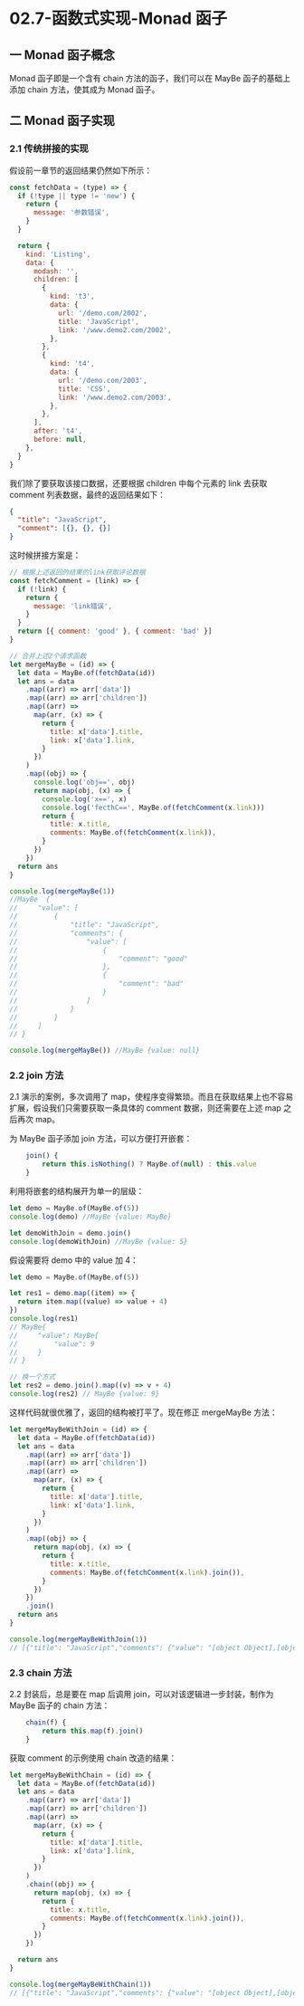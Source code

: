 # 02.7-函数式实现-Monad 函子

## 一 Monad 函子概念

Monad 函子即是一个含有 chain 方法的函子，我们可以在 MayBe 函子的基础上添加 chain 方法，使其成为 Monad 函子。

## 二 Monad 函子实现

### 2.1 传统拼接的实现

假设前一章节的返回结果仍然如下所示：

```js
const fetchData = (type) => {
  if (!type || type != 'new') {
    return {
      message: '参数错误',
    }
  }

  return {
    kind: 'Listing',
    data: {
      modash: '',
      children: [
        {
          kind: 't3',
          data: {
            url: '/demo.com/2002',
            title: 'JavaScript',
            link: '/www.demo2.com/2002',
          },
        },
        {
          kind: 't4',
          data: {
            url: '/demo.com/2003',
            title: 'CSS',
            link: '/www.demo2.com/2003',
          },
        },
      ],
      after: 't4',
      before: null,
    },
  }
}
```

我们除了要获取该接口数据，还要根据 children 中每个元素的 link 去获取 comment 列表数据，最终的返回结果如下：

```json
{
  "title": "JavaScript",
  "comment": [{}, {}, {}]
}
```

这时候拼接方案是：

```js
// 根据上述返回的结果的link获取评论数据
const fetchComment = (link) => {
  if (!link) {
    return {
      message: 'link错误',
    }
  }
  return [{ comment: 'good' }, { comment: 'bad' }]
}

// 合并上述2个请求函数
let mergeMayBe = (id) => {
  let data = MayBe.of(fetchData(id))
  let ans = data
    .map((arr) => arr['data'])
    .map((arr) => arr['children'])
    .map((arr) =>
      map(arr, (x) => {
        return {
          title: x['data'].title,
          link: x['data'].link,
        }
      })
    )
    .map((obj) => {
      console.log('obj==', obj)
      return map(obj, (x) => {
        console.log('x==', x)
        console.log('fecthC==', MayBe.of(fetchComment(x.link)))
        return {
          title: x.title,
          comments: MayBe.of(fetchComment(x.link)),
        }
      })
    })
  return ans
}

console.log(mergeMayBe(1))
//MayBe  {
//     "value": [
//         {
//             "title": "JavaScript",
//             "comments": {
//                 "value": [
//                     {
//                         "comment": "good"
//                     },
//                     {
//                         "comment": "bad"
//                     }
//                 ]
//             }
//         }
//     ]
// }

console.log(mergeMayBe()) //MayBe {value: null}
```

### 2.2 join 方法

2.1 演示的案例，多次调用了 map，使程序变得繁琐。而且在获取结果上也不容易扩展，假设我们只需要获取一条具体的 comment 数据，则还需要在上述 map 之后再次 map。

为 MayBe 函子添加 join 方法，可以方便打开嵌套：

```js
    join() {
        return this.isNothing() ? MayBe.of(null) : this.value
    }
```

利用将嵌套的结构展开为单一的层级：

```js
let demo = MayBe.of(MayBe.of(5))
console.log(demo) //MayBe {value: MayBe}

let demoWithJoin = demo.join()
console.log(demoWithJoin) //MayBe {value: 5}
```

假设需要将 demo 中的 value 加 4：

```js
let demo = MayBe.of(MayBe.of(5))

let res1 = demo.map((item) => {
  return item.map((value) => value + 4)
})
console.log(res1)
// MayBe{
//     "value": MayBe{
//         "value": 9
//     }
// }

// 换一个方式
let res2 = demo.join().map((v) => v + 4)
console.log(res2) // MayBe {value: 9}
```

这样代码就很优雅了，返回的结构被打平了。现在修正 mergeMayBe 方法：

```js
let mergeMayBeWithJoin = (id) => {
  let data = MayBe.of(fetchData(id))
  let ans = data
    .map((arr) => arr['data'])
    .map((arr) => arr['children'])
    .map((arr) =>
      map(arr, (x) => {
        return {
          title: x['data'].title,
          link: x['data'].link,
        }
      })
    )
    .map((obj) => {
      return map(obj, (x) => {
        return {
          title: x.title,
          comments: MayBe.of(fetchComment(x.link).join()),
        }
      })
    })
    .join()
  return ans
}

console.log(mergeMayBeWithJoin(1))
// [{"title": "JavaScript","comments": {"value": "[object Object],[object Object]"} }]
```

### 2.3 chain 方法

2.2 封装后，总是要在 map 后调用 join，可以对该逻辑进一步封装，制作为 MayBe 函子的 chain 方法：

```js
    chain(f) {
        return this.map(f).join()
    }
```

获取 comment 的示例使用 chain 改造的结果：

```js
let mergeMayBeWithChain = (id) => {
  let data = MayBe.of(fetchData(id))
  let ans = data
    .map((arr) => arr['data'])
    .map((arr) => arr['children'])
    .map((arr) =>
      map(arr, (x) => {
        return {
          title: x['data'].title,
          link: x['data'].link,
        }
      })
    )
    .chain((obj) => {
      return map(obj, (x) => {
        return {
          title: x.title,
          comments: MayBe.of(fetchComment(x.link).join()),
        }
      })
    })

  return ans
}

console.log(mergeMayBeWithChain(1))
// [{"title": "JavaScript","comments": {"value": "[object Object],[object Object]"} }]
```
